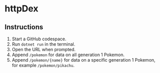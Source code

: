 <!-- httpDex - Pokedex using C# backend, SQLite, and GitHub Codespaces. -->
<!-- Copyright (C) 2025-- Soumendra Ganguly -->

<!-- This program is free software: you can redistribute it and/or modify -->
<!-- it under the terms of the GNU General Public License as published by -->
<!-- the Free Software Foundation, either version 3 of the License, or -->
<!-- (at your option) any later version. -->

<!-- This program is distributed in the hope that it will be useful, -->
<!-- but WITHOUT ANY WARRANTY; without even the implied warranty of -->
<!-- MERCHANTABILITY or FITNESS FOR A PARTICULAR PURPOSE.  See the -->
<!-- GNU General Public License for more details. -->

<!-- You should have received a copy of the GNU General Public License -->
<!-- along with this program.  If not, see <https://www.gnu.org/licenses/>. -->

# httpDex

## Instructions

1. Start a GitHub codespace.
2. Run `dotnet run` in the terminal.
3. Open the URL when prompted.
4. Append `/pokemon` for data on all generation 1 Pokemon.
5. Append `/pokemon/{name}` for data on a specific generation 1 Pokemon, for example `/pokemon/pikachu`.
